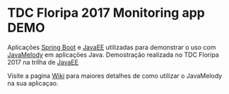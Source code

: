 # TDC Floripa 2017 Monitoring app DEMO

Aplicações [Spring Boot](https://github.com/sandrogiacom/tdcfloripa2017/tree/master/workspace/tdcdemo-spring) e [JavaEE](https://github.com/sandrogiacom/tdcfloripa2017/tree/master/tdcdemo-javaee) utilizadas para demonstrar o uso com [JavaMelody](https://github.com/javamelody/javamelody/wiki) em aplicações Java. Demostração realizada no TDC Floripa 2017 na trilha de [JavaEE](http://www.thedevelopersconference.com.br/tdc/2017/florianopolis/trilha-javaee)

Visite a pagina [Wiki](https://github.com/sandrogiacom/tdcfloripa2017/wiki) para maiores detalhes de como utilizar o JavaMelody na sua aplicaçao.
